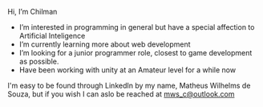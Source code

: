 Hi, I’m Chilman

* I’m interested in programming in general but have a special affection to Artificial Inteligence
* I’m currently learning more about web development
* I’m looking for a junior programmer role, closest to game development as possible.
* Have been working with unity at an Amateur level for a while now

I'm easy to be found through LinkedIn by my name, Matheus Wilhelms de Souza, but if you wish I can aslo be reached at mws_c@outlook.com
